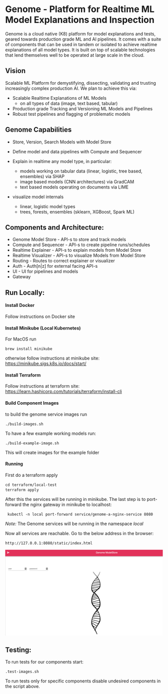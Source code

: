 # Genome - Platform for Realtime ML Model Explanations and Inspection
Genome is a cloud native (K8) platform for model explanations and tests, geared towards production grade ML and AI pipelines. It comes with a suite of components that can be used in tandem or isolated to achieve realtime explanations of all model types. It is built on top of scalable technologies that lend themselves well to be operated at large scale in the cloud.

## Vision
Scalable ML Platform for demystifying, dissecting, validating and trusting increasingly complex production AI. We plan to achieve this via:

-  Scalable Realtime Explanations of ML Models
    -  on all types of data (image, text based, tabular)
-  Production grade Tracking and Versioning ML Models and Pipelines
-  Robust test pipelines and flagging of problematic models

## Genome Capabilities
-  Store, Version, Search Models with Model Store
-  Define model and data pipelines with Compute and Sequencer
-  Explain in realtime any model type, in particular:
    -  models working on tabular data (linear, logistic, tree based, ensembles) via SHAP
    -  image based models (CNN architectures) via GradCAM
    -  text based models operating on documents via LIME

-  visualize model internals
    -  linear, logistic model types
    -  trees, forests, ensembles (sklearn, XGBoost, Spark ML)


## Components and Architecture:
-  Genome Model Store - API-s to store and track models
-  Compute and Sequencer - API-s to create pipeline runs/schedules
-  Realtime Explainer - API-s to explain models from Model Store
-  Realtime Visualizer - API-s to visualize Models from Model Store
-  Routing - Routes to correct explainer or visualizer
-  Auth - Auth[n|z] for external facing API-s
-  UI - UI for pipelines and models
-  Gateway


## Run Locally:

#### Install Docker
Follow instructions on Docker site

#### Install Minikube (Local Kubernetes)
For MacOS run
```
brew install minikube
```
otherwise follow instructions at minikube site: https://minikube.sigs.k8s.io/docs/start/


#### Install Terraform
Follow instructions at terraform site: https://learn.hashicorp.com/tutorials/terraform/install-cli

#### Build Component Images
to build the genome service images run
```
./build-images.sh
```

To have a few example working models run:
```
./build-example-image.sh
```
This will create images for the example folder

#### Running
First do a terraform apply
```
cd terraform/local-test
terraform apply
```

After this the services will be running in minikube. The last step is to port-forward the nginx gateway in minikube to localhost:
```
 kubectl -n local port-forward service/genome-a-nginx-service 8080
```

*Note:* The Genome services will be running in the namespace _local_

Now all services are reachable. Go to the below address in the browser:
```
http://127.0.0.1:8080/static/index.html
```

![Genome Login](resources/img/login-page.png)


## Testing:
To run tests for our components start:
```
.test-images.sh
```
To run tests only for specific components disable undesired components in the script above.
